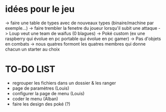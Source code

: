 # idées pour le jeu

-> faire une table de types avec de nouveaux types (binaire/machine par exemple...)
-> faire trembler la fenetre du joueur lorsqu'il subit une attaque
-> Loup veut une team de waifus (0 blagues)
-> Poké custom (ex une raspberry qui évolue en pc portable qui évolue en pc gamer)
-> Pas d'objets en combats
-> nous quatres formont les quatres membres qui donne chacun un starter au choix

# TO-DO LIST

- regrouper les fichiers dans un dossier & les ranger 
- page de paramètres (Louis)
- configurer la page de menu (Louis)
- coder le menu (Alban)
- faire les design des poké (?)

